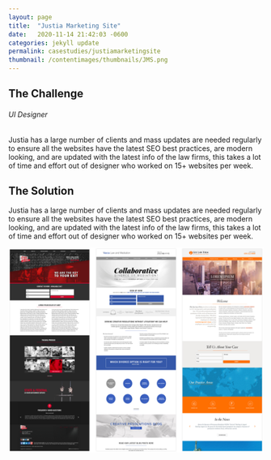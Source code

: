 ```yaml
---
layout: page
title:  "Justia Marketing Site"
date:   2020-11-14 21:42:03 -0600
categories: jekyll update
permalink: casestudies/justiamarketingsite
thumbnail: /contentimages/thumbnails/JMS.png
---
```



## The Challenge
###### UI Designer

Justia has a large number of clients and mass updates are needed regularly to ensure all the websites have the latest SEO best practices, are modern looking, and are updated with the latest info of the law firms, this takes a lot of time and effort out of designer who worked on 15+ websites per week. 

## The Solution

Justia has a large number of clients and mass updates are needed regularly to ensure all the websites have the latest SEO best practices, are modern looking, and are updated with the latest info of the law firms, this takes a lot of time and effort out of designer who worked on 15+ websites per week. 


<img class="img" src="/contentimages/casestudies/templates.png">